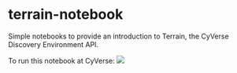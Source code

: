 # terrain-notebook

Simple notebooks to provide an introduction to Terrain, the CyVerse Discovery Environment API.

To run this notebook at CyVerse: <a href="https://de.cyverse.org/de/?type=quick-launch&quick-launch-id=99ee60a8-5ab4-4a26-82f5-d6c7bac3818f&app-id=d61d9a26-e921-11e9-8fe0-008cfa5ae621" target="_blank"><img src="https://de.cyverse.org/Powered-By-CyVerse-blue.svg"></a>

